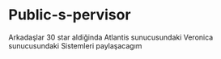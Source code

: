 # Public-s-pervisor
Arkadaşlar 30 star aldiğinda Atlantis sunucusundaki Veronica sunucusundaki Sistemleri paylaşacagım 
